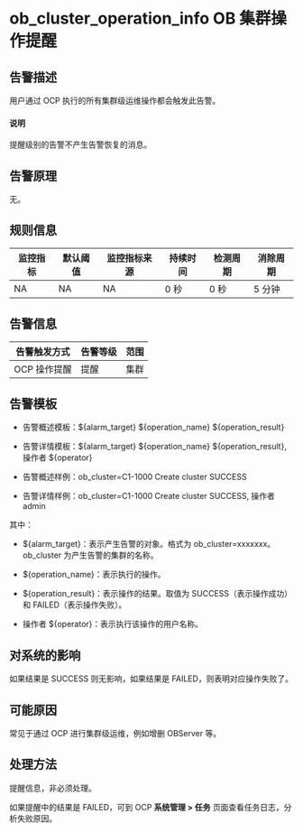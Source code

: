 ob_cluster_operation_info OB 集群操作提醒 
========================================================



**告警描述** 
-----------------------------

用户通过 OCP 执行的所有集群级运维操作都会触发此告警。

<main id="notice" type='explain'><h4>说明</h4><p>提醒级别的告警不产生告警恢复的消息。</p></main>




告警原理 
-------------------------

无。

**规则信息** 
-----------------------------



| 监控指标 | 默认阈值 | 监控指标来源 | 持续时间 | 检测周期 | 消除周期 |
|------|------|--------|------|------|------|
| NA   | NA   | NA     | 0 秒  | 0 秒  | 5 分钟 |



**告警信息** 
-----------------------------



|  告警触发方式  | 告警等级 | 范围 |
|----------|------|----|
| OCP 操作提醒 | 提醒   | 集群 |



**告警模板** 
-----------------------------

* 告警概述模板：${alarm_target} ${operation_name} ${operation_result}

  

* 告警详情模板：${alarm_target} ${operation_name} ${operation_result}, 操作者 ${operator}

  

* 告警概述样例：ob_cluster=C1-1000 Create cluster SUCCESS

  

* 告警详情样例：ob_cluster=C1-1000 Create cluster SUCCESS, 操作者 admin

  




其中：

* ${alarm_target}：表示产生告警的对象。格式为 ob_cluster=xxxxxxx。ob_cluster 为产生告警的集群的名称。

  

* ${operation_name}：表示执行的操作。

  

* ${operation_result}：表示操作的结果。取值为 SUCCESS（表示操作成功）和 FAILED（表示操作失败）。

  

* 操作者 ${operator}：表示执行该操作的用户名称。

  




**对系统的影响** 
-------------------------------

如果结果是 SUCCESS 则无影响，如果结果是 FAILED，则表明对应操作失败了。

**可能原因** 
-----------------------------

常见于通过 OCP 进行集群级运维，例如增删 OBServer 等。

处理方法 
-------------------------

提醒信息，非必须处理。

如果提醒中的结果是 FAILED，可到 OCP **系统管理 \> 任务** 页面查看任务日志，分析失败原因。
